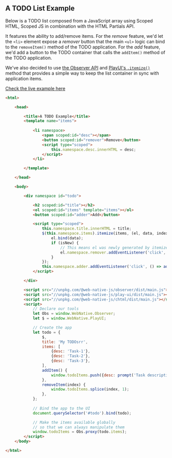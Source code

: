 ## A TODO List Example

Below is a TODO list composed from a JavaScript array using Scoped HTML, Scoped JS in combination with the HTML Partials API.

It features the ability to add/remove items. For the *remove* feature, we'd let the `<li>` element expose a *remover* button that the main `<ul>` logic can bind to the `removeItem()` method of the TODO application. For the *add* feature, we'd add a button to the TODO container that calls the `addItem()` method of the TODO application.

We've also decided to use [the Observer API](https://docs.web-native.dev/observer) and [PlayUI's `.itemize()`](https://docs.web-native.dev/play-ui/api/dom/itemize) method that provides a simple way to keep the list container in sync with application items.

[Check the live example here](https://web-native.dev/examples/todo.html)

```html
<html>

    <head>

        <title>A TODO Example</title>
        <template name="items">
            
            <li namespace>
                <span scoped:id="desc"></span>
                <button scoped:id="remover">Remove</button>
                <script type="scoped">
                    this.namespace.desc.innerHTML = desc;
                </script>
            </li>

        </template>

    </head>

    <body>

        <div namespace id="todo">

            <h2 scoped:id="title"></h2>
            <ol scoped:id="items" template="items"></ol>
            <button scoped:id="adder">Add</button>

            <script type="scoped">
                this.namespace.title.innerHTML = title;
                $(this.namespace.items).itemize(items, (el, data, index, isNew) => {
                    el.bind(data);
                    if (isNew) {
                        // This means el was newly generated by itemize()
                        el.namespace.remover.addEventListener('click', () => removeItem(index));
                    }
                });
                this.namespace.adder.addEventListener('click', () => addItem());
            </script>

        </div>

        <script src="//unpkg.com/@web-native-js/observer/dist/main.js"></script>
        <script src="//unpkg.com/@web-native-js/play-ui/dist/main.js"></script>
        <script src="//unpkg.com/@web-native-js/chtml/dist/main.js"></script>
        <script>
            // Declare our tools
            let Obs = window.WebNative.Observer;
            let $ = window.WebNative.PlayUI;

            // Create the app
            let todo = {
                $,
                title: 'My TODOsrr',
                items: [
                    {desc: 'Task-1'},
                    {desc: 'Task-2'},
                    {desc: 'Task-3'},
                ],
                addItem() {
                    window.todoItems.push({desc: prompt('Task description'),});
                },
                removeItem(index) {
                    window.todoItems.splice(index, 1);
                },
            };
            
            // Bind the app to the UI
            document.querySelector('#todo').bind(todo);

            // Make the items available globally
            // so that we can always manipulate them
            window.todoItems = Obs.proxy(todo.items);
        </script>
    </body>

</html>
```
